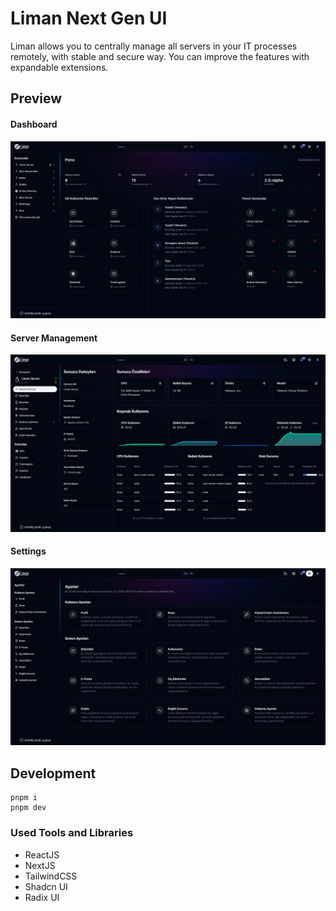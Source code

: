 # Liman Next Gen UI

Liman allows you to centrally manage all servers in your IT processes remotely, with stable and secure way. You can improve the features with expandable extensions.

## Preview

#### Dashboard

![Liman2Dashboard](images/dashboard.png)

#### Server Management

![Liman2ServerManagement](images/server_details.png)

#### Settings

![Liman2Settings](images/settings.png)

## Development

```
pnpm i
pnpm dev
```

### Used Tools and Libraries
- ReactJS
- NextJS
- TailwindCSS
- Shadcn UI
- Radix UI
